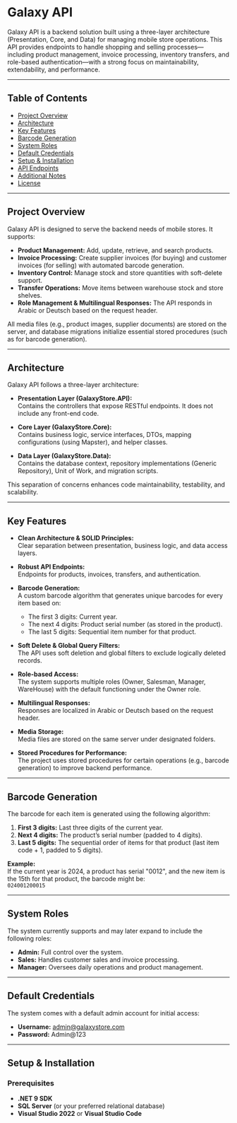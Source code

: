 # Galaxy API

Galaxy API is a backend solution built using a three-layer architecture (Presentation, Core, and Data) for managing mobile store operations. This API provides endpoints to handle shopping and selling processes—including product management, invoice processing, inventory transfers, and role-based authentication—with a strong focus on maintainability, extendability, and performance.

---

## Table of Contents

- [Project Overview](#project-overview)
- [Architecture](#architecture)
- [Key Features](#key-features)
- [Barcode Generation](#barcode-generation)
- [System Roles](#system-roles)
- [Default Credentials](#default-credentials)
- [Setup & Installation](#setup--installation)
- [API Endpoints](#api-endpoints)
- [Additional Notes](#additional-notes)
- [License](#license)

---

## Project Overview

Galaxy API is designed to serve the backend needs of mobile stores. It supports:
- **Product Management:** Add, update, retrieve, and search products.
- **Invoice Processing:** Create supplier invoices (for buying) and customer invoices (for selling) with automated barcode generation.
- **Inventory Control:** Manage stock and store quantities with soft-delete support.
- **Transfer Operations:** Move items between warehouse stock and store shelves.
- **Role Management & Multilingual Responses:** The API responds in Arabic or Deutsch based on the request header.

All media files (e.g., product images, supplier documents) are stored on the server, and database migrations initialize essential stored procedures (such as for barcode generation).

---

## Architecture

Galaxy API follows a three-layer architecture:

- **Presentation Layer (GalaxyStore.API):**  
  Contains the controllers that expose RESTful endpoints. It does not include any front-end code.
  
- **Core Layer (GalaxyStore.Core):**  
  Contains business logic, service interfaces, DTOs, mapping configurations (using Mapster), and helper classes.
  
- **Data Layer (GalaxyStore.Data):**  
  Contains the database context, repository implementations (Generic Repository), Unit of Work, and migration scripts.

This separation of concerns enhances code maintainability, testability, and scalability.

---

## Key Features

- **Clean Architecture & SOLID Principles:**  
  Clear separation between presentation, business logic, and data access layers.
  
- **Robust API Endpoints:**  
  Endpoints for products, invoices, transfers, and authentication.
  
- **Barcode Generation:**  
  A custom barcode algorithm that generates unique barcodes for every item based on:
  - The first 3 digits: Current year.
  - The next 4 digits: Product serial number (as stored in the product).
  - The last 5 digits: Sequential item number for that product.
  
- **Soft Delete & Global Query Filters:**  
  The API uses soft deletion and global filters to exclude logically deleted records.
  
- **Role-based Access:**  
  The system supports multiple roles (Owner, Salesman, Manager, WareHouse) with the default functioning under the Owner role.
  
- **Multilingual Responses:**  
  Responses are localized in Arabic or Deutsch based on the request header.
  
- **Media Storage:**  
  Media files are stored on the same server under designated folders.
  
- **Stored Procedures for Performance:**  
  The project uses stored procedures for certain operations (e.g., barcode generation) to improve backend performance.

---

## Barcode Generation

The barcode for each item is generated using the following algorithm:
1. **First 3 digits:** Last three digits of the current year.
2. **Next 4 digits:** The product’s serial number (padded to 4 digits).
3. **Last 5 digits:** The sequential order of items for that product (last item code + 1, padded to 5 digits).

**Example:**  
If the current year is 2024, a product has serial "0012", and the new item is the 15th for that product, the barcode might be:  
`024001200015`

---

## System Roles

The system currently supports and may later expand to include the following roles:
- **Admin:** Full control over the system.
- **Sales:** Handles customer sales and invoice processing.
- **Manager:** Oversees daily operations and product management.


---

## Default Credentials

The system comes with a default admin account for initial access:
- **Username:** admin@galaxystore.com
- **Password:** Admin@123

---

## Setup & Installation

### Prerequisites
- **.NET 9 SDK**
- **SQL Server** (or your preferred relational database)
- **Visual Studio 2022** or **Visual Studio Code**

